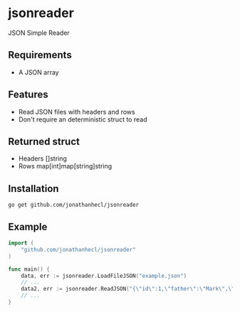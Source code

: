 # jsonreader
JSON Simple Reader

## Requirements
* A JSON array

## Features
* Read JSON files with headers and rows
* Don't require an deterministic struct to read

## Returned struct
- Headers []string
- Rows    map[int]map[string]string

## Installation
`go get github.com/jonathanhecl/jsonreader`

## Example
```go
import (
    "github.com/jonathanhecl/jsonreader"
)

func main() {
    data, err := jsonreader.LoadFileJSON("example.json")
    // ...
    data2, err := jsonreader.ReadJSON("{\"id\":1,\"father\":\"Mark\",\"mother\":\"Charlotte\",\"children\":2}")
    // ...
}

```